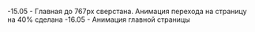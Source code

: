 -15.05 - Главная до 767px  сверстана. Анимация перехода на страницу на 40% сделана
-16.05 - Анимация главной страницы